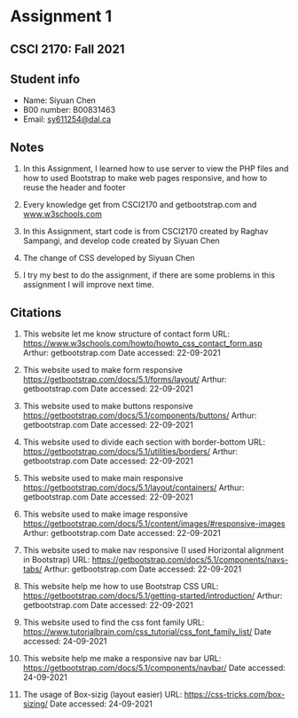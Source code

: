 # Assignment 1
## CSCI 2170: Fall 2021

## Student info
- Name: Siyuan Chen
- B00 number: B00831463
- Email: sy611254@dal.ca

## Notes
1. In this Assignment, I learned how to use server to view the PHP files and how to used Bootstrap to make web pages responsive, and how to reuse the header and footer

2. Every knowledge get from CSCI2170 and getbootstrap.com and www.w3schools.com

3. In this Assignment, start code is from CSCI2170 created by Raghav Sampangi, and develop code created by Siyuan Chen

4. The change of CSS developed by Siyuan Chen

5. I try my best to do the assignment, if there are some problems in this assignment I will improve next time.

## Citations
1. This website let me know structure of contact form
	URL: https://www.w3schools.com/howto/howto_css_contact_form.asp
	Arthur: getbootstrap.com
	Date accessed: 22-09-2021

2. This website used to make form responsive
	https://getbootstrap.com/docs/5.1/forms/layout/
	Arthur: getbootstrap.com
	Date accessed: 22-09-2021

3. This website used to make buttons responsive
	https://getbootstrap.com/docs/5.1/components/buttons/
	Arthur: getbootstrap.com
	Date accessed: 22-09-2021

4. This website used to divide each section with border-bottom
	URL: https://getbootstrap.com/docs/5.1/utilities/borders/
	Arthur: getbootstrap.com
	Date accessed: 22-09-2021

5. This website used to make main responsive
	https://getbootstrap.com/docs/5.1/layout/containers/
	Arthur: getbootstrap.com
	Date accessed: 22-09-2021

6. This website used to make image responsive
	https://getbootstrap.com/docs/5.1/content/images/#responsive-images
	Arthur: getbootstrap.com
	Date accessed: 22-09-2021

7. This website used to make nav responsive (I used Horizontal alignment in Bootstrap)
    URL: https://getbootstrap.com/docs/5.1/components/navs-tabs/
    Arthur: getbootstrap.com
    Date accessed: 22-09-2021

8. This website help me how to use Bootstrap CSS
    URL: https://getbootstrap.com/docs/5.1/getting-started/introduction/
    Arthur: getbootstrap.com
    Date accessed: 22-09-2021

9. This website used to find the css font family
	URL: https://www.tutorialbrain.com/css_tutorial/css_font_family_list/
	Date accessed: 24-09-2021

10. This website help me make a responsive nav bar
	URL: https://getbootstrap.com/docs/5.1/components/navbar/
	Date accessed: 24-09-2021

11. The usage of Box-sizig (layout easier)
	URL: https://css-tricks.com/box-sizing/
	Date accessed: 24-09-2021
		
